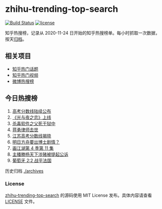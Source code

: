 # zhihu-trending-top-search

[![Build Status](https://github.com/justjavac/zhihu-trending-top-search/workflows/ci/badge.svg?branch=main)](https://github.com/justjavac/zhihu-trending-top-search/actions)
[![license](https://img.shields.io/github/license/justjavac/zhihu-trending-top-search)](https://github.com/justjavac/zhihu-trending-top-search/blob/main/LICENSE)

知乎热搜榜，记录从 2020-11-24 日开始的知乎热搜榜单。每小时抓取一次数据，按天[归档](./archives)。

## 相关项目

- [知乎热门话题](https://github.com/justjavac/zhihu-trending-hot-questions)
- [知乎热门视频](https://github.com/justjavac/zhihu-trending-hot-video)
- [微博热搜榜](https://github.com/justjavac/weibo-trending-hot-search)

## 今日热搜榜

<!-- BEGIN -->
<!-- 最后更新时间 Fri Jun 25 2021 05:04:51 GMT+0800 (China Standard Time) -->

1. [高考分数线陆续公布](https://www.zhihu.com/search?q=高考分数线)
2. [《光与夜之恋》上线](https://www.zhihu.com/search?q=光与夜之恋)
3. [杀毒软件之父死于狱中](https://www.zhihu.com/search?q=杀毒软件之父)
4. [蒋勇律师去世](https://www.zhihu.com/search?q=蒋勇)
5. [江苏高考分数线揭晓](https://www.zhihu.com/search?q=江西高考)
6. [明日方舟要出博士剧情？](https://www.zhihu.com/search?q=明日方舟)
7. [画江湖第 4 季第 11 集](https://www.zhihu.com/search?q=画江湖之不良人)
8. [主播滕杨天下涉赌被提起公诉](https://www.zhihu.com/search?q=滕杨天下)
9. [葡萄牙 2:2 战平法国](https://www.zhihu.com/search?q=葡萄牙队)

<!-- END -->

历史归档 [./archives](./archives)

### License

[zhihu-trending-top-search](https://github.com/justjavac/zhihu-trending-top-search)
的源码使用 MIT License 发布。具体内容请查看 [LICENSE](./LICENSE) 文件。
